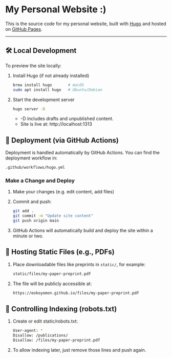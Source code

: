 # My Personal Website :)

This is the source code for my personal website, built with [Hugo](https://gohugo.io/) and hosted on [GitHub Pages](https://pages.github.com/).

---

## 🛠️ Local Development

To preview the site locally:

1. Install Hugo (if not already installed)

   ```bash
   brew install hugo       # macOS
   sudo apt install hugo   # Ubuntu/Debian
   ```

2. Start the development server

   ```bash
   hugo server -D
   ```
   - -D includes drafts and unpublished content.
   - Site is live at: http://localhost:1313

## 🚀 Deployment (via GitHub Actions)

Deployment is handled automatically by GitHub Actions. You can find the deployment workflow in:
   ```bash
   .github/workflows/hugo.yml
   ```

### Make a Change and Deploy

1. Make your changes (e.g. edit content, add files)
   
2. Commit and push:
    ```bash
    git add .
    git commit -m "Update site content"
    git push origin main
    ```

3. GitHub Actions will automatically build and deploy the site within a minute or two.

## 📁 Hosting Static Files (e.g., PDFs)

1. Place downloadable files like preprints in `static/`, for example:
    ```bash
    static/files/my-paper-preprint.pdf
    ```

2. The file will be publicly accessible at:
    ```bash
    https://eokoyomon.github.io/files/my-paper-preprint.pdf
    ```

## 🤖 Controlling Indexing (robots.txt)

1. Create or edit static/robots.txt:

    ```bash
    User-agent: *
    Disallow: /publications/
    Disallow: /files/my-paper-preprint.pdf
    ```

2. To allow indexing later, just remove those lines and push again.
